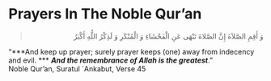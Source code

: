 Prayers In The Noble Qur’an 
============================

<blockquote dir="rtl">
  <p>
وَ أَقِمِ الصَّلاَةَ إِنَّ الصَّلاةَ تَنْهَى‏ عَنِ الْفَحْشَاءِ وَ
الْمُنْكَرِ وَ لَذِكْرُ اللٌّهِ أَكْبَرُ
  </p>
</blockquote>

“***And keep up prayer; surely prayer keeps (one) away from indecency
and evil. *** ***And the remembrance of Allah is the greatest***.”  
 Noble Qur’an, Suratul \`Ankabut, Verse 45  
     
  


